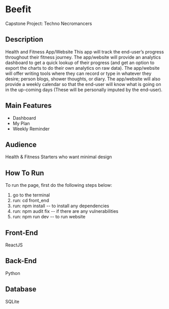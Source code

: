# Beefit
Capstone Project: Techno Necromancers

## Description
Health and Fitness App/Website
This app will track the end-user’s progress throughout their fitness journey. The app/website will provide an analytics dashboard to get a quick lookup of their progress (and get an option to export the charts to do their own analytics on raw data). The app/website will offer writing tools where they can record or type in whatever they desire; person blogs, shower thoughts, or diary. The app/website will also provide a weekly calendar so that the end-user will know what is going on in the up-coming days (These will be personally imputed by the end-user).

## Main Features
* Dashboard
* My Plan
* Weekly Reminder

## Audience
Health & Fitness Starters who want minimal design

## How To Run
To run the page, first do the following steps below:

1. go to the terminal
2. run: cd front_end
3. run: npm install -- to install any dependencies
4. run: npm audit fix -- if there are any vulnerabilities
5. run: npm run dev -- to run website

## Front-End
ReactJS

## Back-End
Python

## Database
SQLite